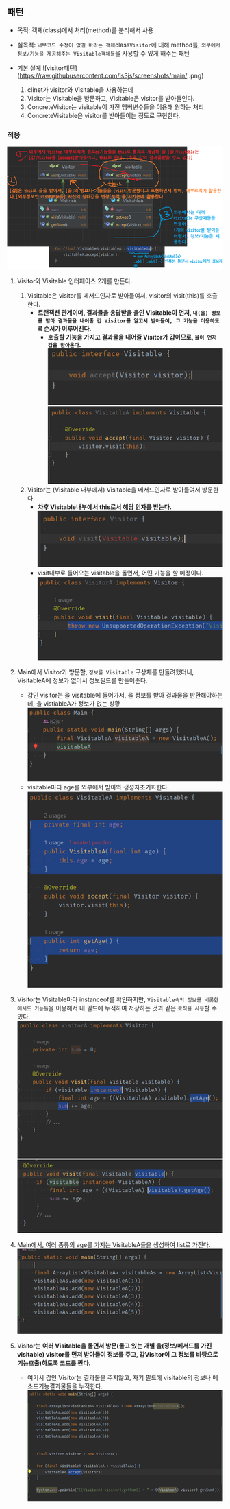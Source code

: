 ## 패턴
- 목적: 객체(class)에서 처리(method)를 분리해서 사용
- 실목적: `내부코드 수정이 없길 바라는 객체`class`Visitor`에 대해 method를, `외부에서 정보/기능을 제공해주는 Visitable객체들`을 사용할 수 있게 해주는 패턴

- 기본 설계
	![visitor패턴](https://raw.githubusercontent.com/is3js/screenshots/main/
	.png)
	1. clinet가 visitor와 Visitable을 사용하는데
	2. Visitor는 Visitable을 방문하고, Visitable은 visitor를 받아들인다.
	3. ConcreteVisitor는 visitable이 가진 멤버변수들을 이용해 원하는 처리
	4. ConcreteVisitable은 visitor를 받아들이는 정도로 구현한다.


### 적용
![20220718015900](https://raw.githubusercontent.com/is3js/screenshots/main/20220718015900.png)

1. Visitor와 Visitable 인터페이스 2개를 만든다.
	1. Visitable은 visitor를 메서드인자로 받아들여서, visitor의 visit(this)를 호출한다. 
		- **트랜잭션 관계이며, 결과물을 응답받을 을인 Visitable이 먼저, `내(을) 정보를 받아 결과물을 내어줄 갑 Visitor를 알고서 받아들여, 그 기능을 이용하도록` 순서가 이루어진다.**
			- **호출할 기능을 가지고 결과물을 내어줄 Visitor가 갑이므로, `을이 먼저 갑을 받아온다`.**
		![20220718010425](https://raw.githubusercontent.com/is3js/screenshots/main/20220718010425.png)
		![20220718010747](https://raw.githubusercontent.com/is3js/screenshots/main/20220718010747.png)
	2. Visitor는 (Visitable 내부에서) Visitable을 메서드인자로 받아들여서 방문한다
		- **차후 Visitable내부에서 this로서 해당 인자를 받는다.**
		![20220718010248](https://raw.githubusercontent.com/is3js/screenshots/main/20220718010248.png)
		- visit내부로 들어오는 visitable을 돌면서, 어떤 기능을 할 예정이다.
		![20220718010911](https://raw.githubusercontent.com/is3js/screenshots/main/20220718010911.png)

2. Main에서 Visitor가 방문할, `정보를 Visitable` 구상체를 만들려했더니, VisitableA에 정보가 없어서 정보필드를 만들어준다.
	- 갑인 visitor는 을 visitable에 들어가서, 을 정보를 받아 결과물을 반환해야하는데, 을 vistiableA가 정보가 없는 상황
	![20220718012126](https://raw.githubusercontent.com/is3js/screenshots/main/20220718012126.png)
	- visitable마다 age를 외부에서 받아와 생성자초기화한다.
	![20220718013159](https://raw.githubusercontent.com/is3js/screenshots/main/20220718013159.png)

3. Visitor는 Visitable마다 instanceof를 확인하지만, `Visitable속의 정보를 비롯한 메서드 기능들`을 이용해서 내 필드에 누적하여 저장하는 것과 같은 `로직을 사용`할 수 있다.
	![20220718013019](https://raw.githubusercontent.com/is3js/screenshots/main/20220718013019.png)
	![20220718014959](https://raw.githubusercontent.com/is3js/screenshots/main/20220718014959.png)

4. Main에서, 여러 종류의 age를 가지는 VisitableA들을 생성하여 list로 가진다.
	![20220718013356](https://raw.githubusercontent.com/is3js/screenshots/main/20220718013356.png)

5. Visitor는 **여러 Visitable을 돌면서 방문(돌고 있는 개별 을(정보/메서드를 가진 visitable) visitor를 먼저 받아들여 정보를 주고,  갑Visitor이 그 정보를 바탕으로 기능호출)하도록 코드를 짠다.**
	- 여기서 갑인 Visitor는 결과물을 주지않고, 자기 필드에 visitable의 정보나 메소드기능결과물들을 누적한다.
	![20220718014020](https://raw.githubusercontent.com/is3js/screenshots/main/20220718014020.png)
